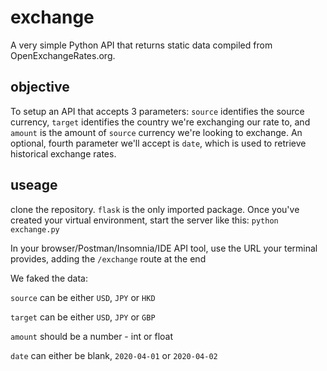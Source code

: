 # exchange
A very simple Python API that returns static data compiled from OpenExchangeRates.org. 

## objective
To setup an API that accepts 3 parameters: `source` identifies the source currency, `target` identifies the country we're exchanging our rate to, and `amount` is the amount of `source` currency we're looking to exchange. An optional, fourth parameter we'll accept is `date`, which is used to retrieve historical exchange rates.

## useage

clone the repository. `flask` is the only imported package. Once you've created your virtual environment, start the server like this: `python exchange.py`

In your browser/Postman/Insomnia/IDE API tool, use the URL your terminal provides, adding the `/exchange` route at the end

We faked the data:

`source` can be either `USD`, `JPY` or `HKD`

`target` can be either `USD`, `JPY` or `GBP`

`amount` should be a number - int or float

`date` can either be blank, `2020-04-01` or `2020-04-02`
